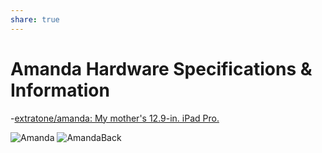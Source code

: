 ```yaml
---
share: true
---
```

# Amanda Hardware Specifications & Information 
-[extratone/amanda: My mother's 12.9-in. iPad Pro.](https://github.com/extratone/amanda)

![Amanda](https://user-images.githubusercontent.com/43663476/146723372-91d55b55-3d91-49c8-9923-d72213852004.jpeg)
![AmandaBack](https://user-images.githubusercontent.com/43663476/146723430-99667674-a9d5-4aa4-81e1-3ce8220e882f.jpeg)